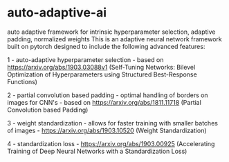 # auto-adaptive-ai
auto adaptive framework for intrinsic hyperparameter selection, adaptive padding, normalized weights
This is an adaptive neural network framework built on pytorch designed to include the following advanced features:

1 - auto-adaptive hyperparameter selection - based on https://arxiv.org/abs/1903.03088v1  (Self-Tuning Networks: Bilevel Optimization of Hyperparameters using Structured Best-Response Functions)

2 - partial convolution based padding - optimal handling of borders on images for CNN's - based on https://arxiv.org/abs/1811.11718  (Partial Convolution based Padding)

3 - weight standardization - allows for faster training with smaller batches of images - https://arxiv.org/abs/1903.10520  (Weight Standardization)

4 - standardization loss - https://arxiv.org/abs/1903.00925 (Accelerating Training of Deep Neural Networks with a Standardization Loss)



